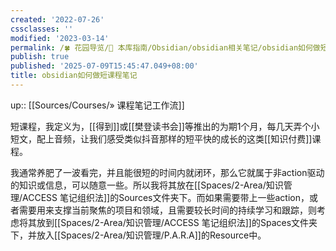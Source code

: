 ```yaml
---
created: '2022-07-26'
cssclasses: ''
modified: '2023-03-14'
permalink: /🍀 花园导览/🧰 本库指南/Obsidian/obsidian相关笔记/obsidian如何做短课程笔记.md
publish: true
published: '2025-07-09T15:45:47.049+08:00'
title: obsidian如何做短课程笔记
---
```

up:: [[Sources/Courses/» 课程笔记工作流]]

短课程，我定义为，[[得到]]或[[樊登读书会]]等推出的为期1个月，每几天弄个小短文，配上音频，让我们感受类似抖音那样的短平快的成长的这类[[知识付费]]课程。

我通常养肥了一波看完，并且能很短的时间内就闭环，那么它就属于非action驱动的知识或信息，可以随意一些。所以我将其放在[[Spaces/2-Area/知识管理/ACCESS 笔记组织法]]的Sources文件夹下。而如果需要带上一些action，或者需要用来支撑当前聚焦的项目和领域，且需要较长时间的持续学习和跟踪，则考虑将其放到[[Spaces/2-Area/知识管理/ACCESS 笔记组织法]]的Spaces文件夹下，并放入[[Spaces/2-Area/知识管理/P.A.R.A]]的Resource中。